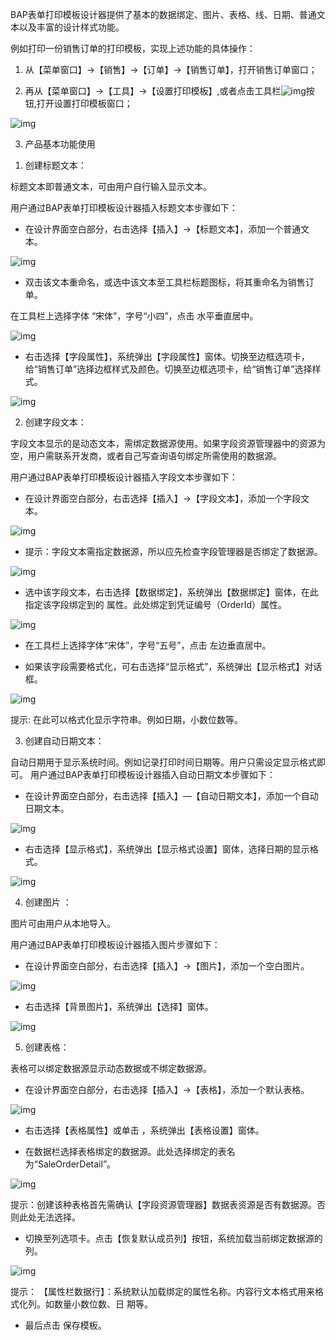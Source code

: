 BAP表单打印模板设计器提供了基本的数据绑定、图片、表格、线、日期、普通文本以及丰富的设计样式功能。

例如打印一份销售订单的打印模板，实现上述功能的具体操作：

1. 从【菜单窗口】->【销售】->【订单】->【销售订单】，打开销售订单窗口；

2. 再从【菜单窗口】->【工具】->【设置打印模板】,或者点击工具栏![img](images/sj4.1.1.png)按钮,打开设置打印模板窗口；

![img](images/sj4.1.2.png) 

3. 产品基本功能使用

1) 创建标题文本：

标题文本即普通文本，可由用户自行输入显示文本。

用户通过BAP表单打印模板设计器插入标题文本步骤如下：

- 在设计界面空白部分，右击选择【插入】->【标题文本】，添加一个普通文本。

![img](images/sj4.1.3.png) 

- 双击该文本重命名，或选中该文本至工具栏标题图标，将其重命名为销售订单。

在工具栏上选择字体 “宋体”，字号“小四”，点击 水平垂直居中。

![img](images/sj4.1.4.png) 

- 右击选择【字段属性】，系统弹出【字段属性】窗体。切换至边框选项卡，给“销售订单”选择边框样式及颜色。切换至边框选项卡，给“销售订单”选择样式。

![img](images/sj4.1.5.png) 

2) 创建字段文本：

字段文本显示的是动态文本，需绑定数据源使用。如果字段资源管理器中的资源为空，用户需联系开发商，或者自己写查询语句绑定所需使用的数据源。

用户通过BAP表单打印模板设计器插入字段文本步骤如下：

- 在设计界面空白部分，右击选择【插入】->【字段文本】，添加一个字段文本。

![img](images/sj4.1.6.png) 

- 提示：字段文本需指定数据源，所以应先检查字段管理器是否绑定了数据源。

![img](images/sj4.1.7.png) 

- 选中该字段文本，右击选择【数据绑定】，系统弹出【数据绑定】窗体，在此指定该字段绑定到的 属性。此处绑定到凭证编号（OrderId）属性。

![img](images/sj4.1.8.png) 

- 在工具栏上选择字体“宋体”，字号“五号”，点击 左边垂直居中。

- 如果该字段需要格式化，可右击选择“显示格式”，系统弹出【显示格式】对话框。

![img](images/sj4.1.9.png) 

提示: 在此可以格式化显示字符串。例如日期，小数位数等。

3) 创建自动日期文本：

自动日期用于显示系统时间。例如记录打印时间日期等。用户只需设定显示格式即可。 用户通过BAP表单打印模板设计器插入自动日期文本步骤如下：

- 在设计界面空白部分，右击选择【插入】—【自动日期文本】，添加一个自动日期文本。

![img](images/sj4.1.10.png) 

- 右击选择【显示格式】，系统弹出【显示格式设置】窗体，选择日期的显示格式。

![img](images/sj4.1.11.png) 

4) 创建图片 ：

图片可由用户从本地导入。

用户通过BAP表单打印模板设计器插入图片步骤如下：

- 在设计界面空白部分，右击选择【插入】->【图片】，添加一个空白图片。

![img](images/sj4.1.12.png) 

- 右击选择【背景图片】，系统弹出【选择】窗体。

![img](images/sj4.1.13.png) 

5) 创建表格：

表格可以绑定数据源显示动态数据或不绑定数据源。

- 在设计界面空白部分，右击选择【插入】->【表格】，添加一个默认表格。

![img](images/sj4.1.14.png) 

- 右击选择【表格属性】或单击 ，系统弹出【表格设置】窗体。

- 在数据栏选择表格绑定的数据源。此处选择绑定的表名为“SaleOrderDetail”。 

![img](images/sj4.1.15.png) 

提示：创建该种表格首先需确认【字段资源管理器】数据表资源是否有数据源。否则此处无法选择。

- 切换至列选项卡。点击【恢复默认成员列】按钮，系统加载当前绑定数据源的列。

![img](images/sj4.1.16.png) 

提示： 【属性栏数据行】：系统默认加载绑定的属性名称。内容行文本格式用来格式化列。如数量小数位数、日 期等。

- 最后点击 保存模板。

